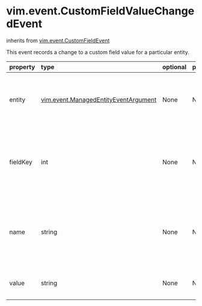 vim.event.CustomFieldValueChangedEvent
======================================
inherits from [vim.event.CustomFieldEvent](docs/vim.event.CustomFieldEvent.md)


This event records a change to a custom field value for a particular entity.

| property | type | optional | priv | desc |
|:---------|:-----|:---------|:-----|:-----|
| entity | [vim.event.ManagedEntityEventArgument](vim.event.ManagedEntityEventArgument.md "vim.event.ManagedEntityEventArgument") | None | None | The entity on which the field value was changed. |
| fieldKey | int | None | None | The custom field whose value was changed for the entity. |
| name | string | None | None | The name of the custom field at the time the value was changed. |
| value | string | None | None | The new value that was set. |


